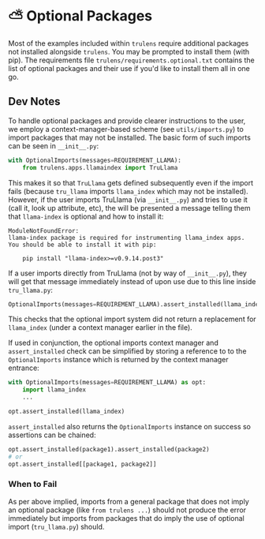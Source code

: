 # ⛅ Optional Packages

Most of the examples included within `trulens` require additional packages
not installed alongside `trulens`. You may be prompted to install them
(with pip). The requirements file `trulens/requirements.optional.txt`
contains the list of optional packages and their use if you'd like to install
them all in one go.

## Dev Notes

To handle optional packages and provide clearer instructions to the user, we
employ a context-manager-based scheme (see `utils/imports.py`) to import
packages that may not be installed. The basic form of such imports can be seen
in `__init__.py`:

```python
with OptionalImports(messages=REQUIREMENT_LLAMA):
    from trulens.apps.llamaindex import TruLlama
```

This makes it so that `TruLlama` gets defined subsequently even if the import
fails (because `tru_llama` imports `llama_index` which may not be installed).
However, if the user imports TruLlama (via `__init__.py`) and tries to use it
(call it, look up attribute, etc), the will be presented a message telling them
that `llama-index` is optional and how to install it:

```
ModuleNotFoundError:
llama-index package is required for instrumenting llama_index apps.
You should be able to install it with pip:

    pip install "llama-index>=v0.9.14.post3"
```

If a user imports directly from TruLlama (not by way of `__init__.py`), they
will get that message immediately instead of upon use due to this line inside
`tru_llama.py`:

```python
OptionalImports(messages=REQUIREMENT_LLAMA).assert_installed(llama_index)
```

This checks that the optional import system did not return a replacement for
`llama_index` (under a context manager earlier in the file).

If used in conjunction, the optional imports context manager and
`assert_installed` check can be simplified by storing a reference to to the
`OptionalImports` instance which is returned by the context manager entrance:

```python
with OptionalImports(messages=REQUIREMENT_LLAMA) as opt:
    import llama_index
    ...

opt.assert_installed(llama_index)
```

`assert_installed` also returns the `OptionalImports` instance on success so
assertions can be chained:

```python
opt.assert_installed(package1).assert_installed(package2)
# or
opt.assert_installed[[package1, package2]]
```

### When to Fail

As per above implied, imports from a general package that does not imply an
optional package (like `from trulens ...`) should not produce the error
immediately but imports from packages that do imply the use of optional import
(`tru_llama.py`) should.
